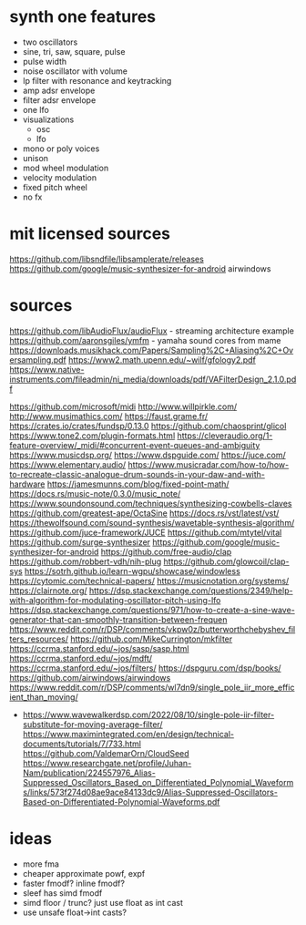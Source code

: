 # synth one features

- two oscillators
- sine, tri, saw, square, pulse
- pulse width
- noise oscillator with volume
- lp filter with resonance and keytracking
- amp adsr envelope
- filter adsr envelope
- one lfo
- visualizations
  - osc
  - lfo
- mono or poly voices
- unison
- mod wheel modulation
- velocity modulation
- fixed pitch wheel
- no fx

# mit licensed sources

https://github.com/libsndfile/libsamplerate/releases
https://github.com/google/music-synthesizer-for-android
airwindows


# sources

https://github.com/libAudioFlux/audioFlux - streaming architecture example
https://github.com/aaronsgiles/ymfm - yamaha sound cores from mame
https://downloads.musikhack.com/Papers/Sampling%2C+Aliasing%2C+Oversampling.pdf
https://www2.math.upenn.edu/~wilf/gfology2.pdf
https://www.native-instruments.com/fileadmin/ni_media/downloads/pdf/VAFilterDesign_2.1.0.pdf

https://github.com/microsoft/midi
http://www.willpirkle.com/
http://www.musimathics.com/
https://faust.grame.fr/
https://crates.io/crates/fundsp/0.13.0
https://github.com/chaosprint/glicol
https://www.tone2.com/plugin-formats.html
https://cleveraudio.org/1-feature-overview/_midi/#concurrent-event-queues-and-ambiguity
https://www.musicdsp.org/
https://www.dspguide.com/
https://juce.com/
https://www.elementary.audio/
https://www.musicradar.com/how-to/how-to-recreate-classic-analogue-drum-sounds-in-your-daw-and-with-hardware
https://jamesmunns.com/blog/fixed-point-math/
https://docs.rs/music-note/0.3.0/music_note/
https://www.soundonsound.com/techniques/synthesizing-cowbells-claves
https://github.com/greatest-ape/OctaSine
https://docs.rs/vst/latest/vst/
https://thewolfsound.com/sound-synthesis/wavetable-synthesis-algorithm/
https://github.com/juce-framework/JUCE
https://github.com/mtytel/vital
https://github.com/surge-synthesizer
https://github.com/google/music-synthesizer-for-android
https://github.com/free-audio/clap
https://github.com/robbert-vdh/nih-plug
https://github.com/glowcoil/clap-sys
https://sotrh.github.io/learn-wgpu/showcase/windowless
https://cytomic.com/technical-papers/
https://musicnotation.org/systems/
https://clairnote.org/
https://dsp.stackexchange.com/questions/2349/help-with-algorithm-for-modulating-oscillator-pitch-using-lfo
https://dsp.stackexchange.com/questions/971/how-to-create-a-sine-wave-generator-that-can-smoothly-transition-between-frequen
https://www.reddit.com/r/DSP/comments/vkpw0z/butterworthchebyshev_filters_resources/
https://github.com/MikeCurrington/mkfilter
https://ccrma.stanford.edu/~jos/sasp/sasp.html
https://ccrma.stanford.edu/~jos/mdft/
https://ccrma.stanford.edu/~jos/filters/
https://dspguru.com/dsp/books/
https://github.com/airwindows/airwindows
https://www.reddit.com/r/DSP/comments/wl7dn9/single_pole_iir_more_efficient_than_moving/
  - https://www.wavewalkerdsp.com/2022/08/10/single-pole-iir-filter-substitute-for-moving-average-filter/
https://www.maximintegrated.com/en/design/technical-documents/tutorials/7/733.html
https://github.com/ValdemarOrn/CloudSeed
https://www.researchgate.net/profile/Juhan-Nam/publication/224557976_Alias-Suppressed_Oscillators_Based_on_Differentiated_Polynomial_Waveforms/links/573f274d08ae9ace84133dc9/Alias-Suppressed-Oscillators-Based-on-Differentiated-Polynomial-Waveforms.pdf

# ideas

- more fma
- cheaper approximate powf, expf
- faster fmodf? inline fmodf?
- sleef has simd fmodf
- simd floor / trunc? just use float as int cast
- use unsafe float->int casts?
